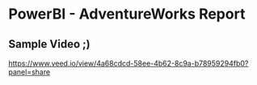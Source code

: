 # PowerBI - AdventureWorks Report

## Sample Video ;)
https://www.veed.io/view/4a68cdcd-58ee-4b62-8c9a-b78959294fb0?panel=share

